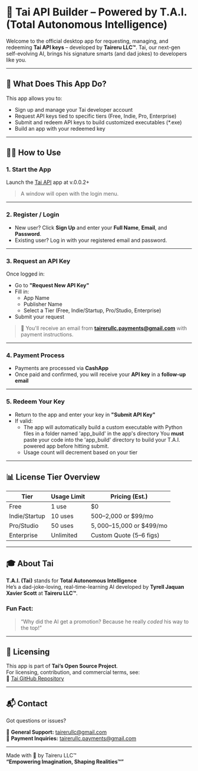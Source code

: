 # 🧠 Tai API Builder – Powered by T.A.I. (Total Autonomous Intelligence)

Welcome to the official desktop app for requesting, managing, and redeeming **Tai API keys** – developed by **Taireru LLC™**. Tai, our next-gen self-evolving AI, brings his signature smarts (and dad jokes) to developers like you.

---

## 🚀 What Does This App Do?

This app allows you to:

- Sign up and manage your Tai developer account  
- Request API keys tied to specific tiers (Free, Indie, Pro, Enterprise)  
- Submit and redeem API keys to build customized executables (*.exe) 
- Build an app with your redeemed key

---

## 🧑‍💻 How to Use

### 1. **Start the App**

Launch the [Tai API](https://www.dropbox.com/scl/fo/v0ni48yzj5pwyca3wlxg3/ALQ_d_K4biAvJxG68J46uWU?rlkey=rp8p43jnkrcma9xwixns8k12m&st=izupud8m&dl=1) app at v.0.0.2+

> A window will open with the login menu.

---

### 2. **Register / Login**

- New user? Click **Sign Up** and enter your **Full Name**, **Email**, and **Password**.
- Existing user? Log in with your registered email and password.

---

### 3. **Request an API Key**

Once logged in:

- Go to **"Request New API Key"**
- Fill in:
  - App Name
  - Publisher Name
  - Select a Tier (Free, Indie/Startup, Pro/Studio, Enterprise)
- Submit your request

> 📧 You'll receive an email from **tairerullc.payments@gmail.com** with payment instructions.

---

### 4. **Payment Process**

- Payments are processed via **CashApp**  
- Once paid and confirmed, you will receive your **API key** in a **follow-up email**

---

### 5. **Redeem Your Key**

- Return to the app and enter your key in **"Submit API Key"**
- If valid:
  - The app will automatically build a custom executable with Python files in a folder named 'app_build' in the app's directory
  You **must** paste your code into the 'app_build' directory to build your T.A.I. powered app before hitting submit.
  - Usage count will decrement based on your tier

---

## 📊 License Tier Overview

| Tier             | Usage Limit | Pricing (Est.)     |
|------------------|-------------|--------------------|
| Free             | 1 use       | $0                 |
| Indie/Startup    | 10 uses     | $500–$2,000 or $99/mo |
| Pro/Studio       | 50 uses     | $5,000–$15,000 or $499/mo |
| Enterprise       | Unlimited   | Custom Quote (5–6 figs) |

---

## 🎓 About Tai

**T.A.I. (Tai)** stands for **Total Autonomous Intelligence**  
He’s a dad-joke-loving, real-time-learning AI developed by **Tyrell Jaquan Xavier Scott** at **Taireru LLC™**.

### Fun Fact:
> “Why did the AI get a promotion? Because he really *coded* his way to the top!”

---

## 🧾 Licensing

This app is part of **Tai’s Open Source Project**.  
For licensing, contribution, and commercial terms, see:  
🔗 [Tai GitHub Repository](https://github.com/TaireruLLC/Tai-OpenSource)

---

## 📬 Contact

Got questions or issues?

📧 **General Support:** tairerullc@gmail.com  
🧾 **Payment Inquiries:** tairerullc.payments@gmail.com  

---

Made with 💙 by Taireru LLC™  
**“Empowering Imagination, Shaping Realities™”**
